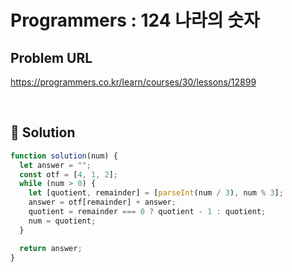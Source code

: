 # Programmers : 124 나라의 숫자

## Problem URL

https://programmers.co.kr/learn/courses/30/lessons/12899

<br/>

## 🚩 Solution

```js
function solution(num) {
  let answer = "";
  const otf = [4, 1, 2];
  while (num > 0) {
    let [quotient, remainder] = [parseInt(num / 3), num % 3];
    answer = otf[remainder] + answer;
    quotient = remainder === 0 ? quotient - 1 : quotient;
    num = quotient;
  }

  return answer;
}
```
